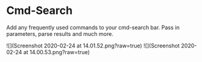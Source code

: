 
# Cmd-Search

Add any frequently used commands to your cmd-search bar. Pass in parameters, parse results and much more.

![](Screenshot 2020-02-24 at 14.01.52.png?raw=true)
![](Screenshot 2020-02-24 at 14.00.53.png?raw=true)
